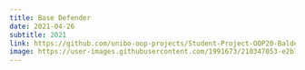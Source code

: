 ```yaml
---
title: Base Defender
date: 2021-04-26
subtitle: 2021
link: https://github.com/unibo-oop-projects/Student-Project-OOP20-Baldelli-Bambini-Guariglia-Oshodi-bdefender/blob/main/baseDefender.jar
image: https://user-images.githubusercontent.com/1991673/210347053-e2b7ef5a-bb53-4d68-96b5-f5782d2c3c12.png
---
```


